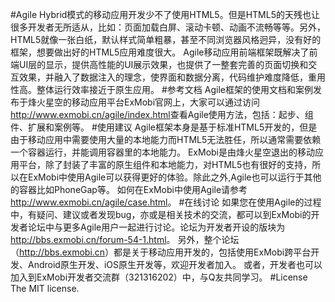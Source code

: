 ﻿#Agile
Hybrid模式的移动应用开发少不了使用HTML5。但是HTML5的天残也让很多开发者无所适从，比如：页面加载白屏、滚动卡顿、动画不流畅等等。另外，HTML5就像一张白纸，默认样式简单粗暴，甚至不同浏览器风格迥异，没有好的框架，想要做出好的HTML5应用难度很大。
Agile移动应用前端框架既解决了前端UI层的显示，提供高性能的UI展示效果，也提供了一整套完善的页面切换和交互效果，并融入了数据注入的理念，使界面和数据分离，代码维护难度降低，重用性高。整体运行效率接近于原生应用。
#参考文档
Agile框架的使用文档和案例发布于烽火星空的移动应用平台ExMobi官网上，大家可以通过访问<http://www.exmobi.cn/agile/index.html>查看Agile使用方法，包括：起步、组件、扩展和案例等。
#使用建议
Agile框架本身是基于标准HTML5开发的，但是由于移动应用中需要使用大量的本地能力而HTML5无法胜任，所以通常需要依赖一个容器运行，并能调用容器里的本地能力。
ExMobi是由烽火星空退出的移动应用平台，除了封装了丰富的原生组件和本地能力，对HTML5也有很好的支持，所以在ExMobi中使用Agile可以获得更好的体验。除此之外,Agile也可以运行于其他的容器比如PhoneGap等。
如何在ExMobi中使用Agile请参考<http://www.exmobi.cn/agile/case.html>。
#在线讨论
如果您在使用Agile的过程中，有疑问、建议或者发现bug，亦或是相关技术的交流，都可以到ExMobi的开发者论坛中与更多Agile用户一起进行讨论。论坛为开发者开设的版块为<http://bbs.exmobi.cn/forum-54-1.html>。
另外，整个论坛（<http://bbs.exmobi.cn>）都是关于移动应用开发的，包括使用ExMobi跨平台开发、Android原生开发、iOS原生开发等，欢迎开发者加入。
或者，开发者也可以加入到ExMobi开发者交流群（321316202）中，与Q友共同学习。
#License
The MIT license.
